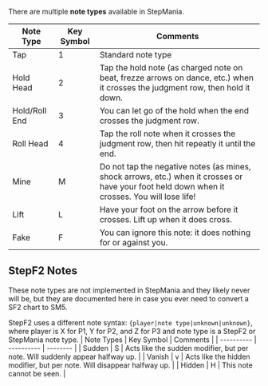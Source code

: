There are multiple **note types** available in StepMania.

<table>
<thead><tr><th>Note Type</th><th>Key Symbol</th><th>Comments</th></tr></thead>
<tbody>
<tr><td>Tap</td><td>1</td><td>Standard note type</td></tr>
<tr><td>Hold Head</td><td>2</td><td>Tap the hold note (as charged note on beat, frezze arrows on dance, etc.) when it crosses the judgment row, then hold it down.</td></tr>
<tr><td>Hold/Roll End</td><td>3</td><td>You can let go of the hold when the end crosses the judgment row.</tr>
<tr><td>Roll Head</td><td>4</td><td>Tap the roll note when it crosses the judgment row, then hit repeatly it until the end.</td></tr>
<tr><td>Mine</td><td>M</td><td>Do not tap the negative notes (as mines, shock arrows, etc.) when it crosses or have your foot held down when it crosses. You will lose life!</td></tr>
<tr><td>Lift</td><td>L</td><td>Have your foot on the arrow before it crosses. Lift up when it does cross.</td></tr>
<tr><td>Fake</td><td>F</td><td>You can ignore this note: it does nothing for or against you.</td></tr>
</tbody><tr>
</table>

## StepF2 Notes
These note types are not implemented in StepMania and they likely never will be, but they are documented here in case you ever need to convert a SF2 chart to SM5.

StepF2 uses a different note syntax: `{player|note type|unknown|unknown}`, where player is X for P1, Y for P2, and Z for P3 and note type is a StepF2 or StepMania note type.
| Note Types | Key Symbol | Comments |
| ---------- | ---------- | -------- |
| Sudden | S | Acts like the sudden modifier, but per note. Will suddenly appear halfway up. |
| Vanish | v | Acts like the hidden modifier, but per note. Will disappear halfway up. |
| Hidden | H | This note cannot be seen. |